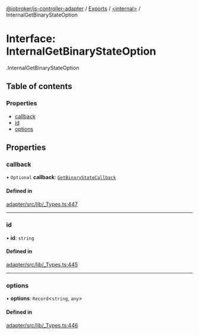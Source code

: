 [@iobroker/js-controller-adapter](../README.md) / [Exports](../modules.md) / [<internal\>](../modules/internal_.md) / InternalGetBinaryStateOption

# Interface: InternalGetBinaryStateOption

[<internal>](../modules/internal_.md).InternalGetBinaryStateOption

## Table of contents

### Properties

- [callback](internal_.InternalGetBinaryStateOption.md#callback)
- [id](internal_.InternalGetBinaryStateOption.md#id)
- [options](internal_.InternalGetBinaryStateOption.md#options)

## Properties

### callback

• `Optional` **callback**: [`GetBinaryStateCallback`](../modules/internal_.md#getbinarystatecallback)

#### Defined in

[adapter/src/lib/_Types.ts:447](https://github.com/ioBroker/ioBroker.js-controller/blob/af5992c0/packages/adapter/src/lib/_Types.ts#L447)

___

### id

• **id**: `string`

#### Defined in

[adapter/src/lib/_Types.ts:445](https://github.com/ioBroker/ioBroker.js-controller/blob/af5992c0/packages/adapter/src/lib/_Types.ts#L445)

___

### options

• **options**: `Record`<`string`, `any`\>

#### Defined in

[adapter/src/lib/_Types.ts:446](https://github.com/ioBroker/ioBroker.js-controller/blob/af5992c0/packages/adapter/src/lib/_Types.ts#L446)
